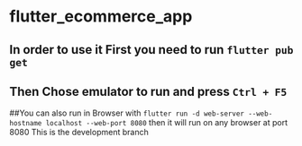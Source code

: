 # flutter_ecommerce_app
## In order to use it First you need to run `flutter pub get`
## Then Chose emulator to run and press `Ctrl + F5`
##You can also run in Browser with `flutter run -d web-server --web-hostname localhost --web-port 8080` then it will run on any browser at port 8080
This is the development branch
